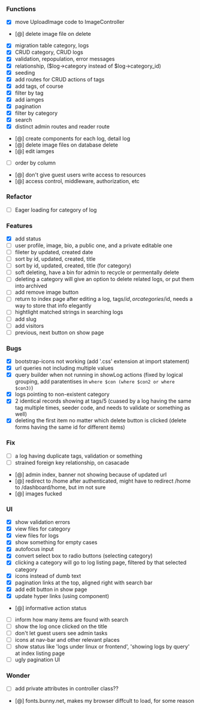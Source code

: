 ### Functions
* [x] move UploadImage code to ImageController
* [@] delete image file on delete
* [x] migration table category, logs
* [x] CRUD category, CRUD logs
* [x] validation, repopulation, error messages
* [x] relationship, ($log->category instead of $log->category_id)
* [x] seeding
* [x] add routes for CRUD actions of tags
* [x] add tags, of course
* [x] filter by tag
* [x] add iamges
* [x] pagination
* [x] filter by category
* [x] search
* [x] distinct admin routes and reader route
* [@] create components for each log, detail log
* [@] delete image files on database delete
* [@] edit iamges
* [ ] order by column
* [@] don't give guest users write access to resources
* [@] access control, middleware, authorization, etc

### Refactor
* [ ] Eager loading for category of log

### Features
* [x] add status
* [ ] user profile, image, bio, a public one, and a private editable one
* [ ] fileter by updated, created date
* [ ] sort by id, updated, created, title
* [ ] sort by id, updated, created, title (for category)
* [ ] soft deleting, have a bin for admin to recycle or permentally delete
* [ ] deleting a category will give an option to delete related logs, or put them into archived
* [ ] add remove image button
* [ ] return to index page after editing a log, tags/$id, or categories/$id, needs a way to store that info elegantly
* [ ] hightlight matched strings in searching logs
* [ ] add slug
* [ ] add visitors
* [ ] previous, next button on show page

### Bugs
* [x] bootstrap-icons not working
        (add '.css' extension at import statement)
* [x] url queries not including multiple values
* [x] query builder when not running in showLog actions
        (fixed by logical grouping, add paratentises in `where $con (where $con2 or where $con3)`)
* [x] logs pointing to non-existent category
* [x] 2 identical records showing at tags/5
        (cuased by a log having the same tag multiple times, seeder code, and needs to validate or something as well)
* [x] deleting the first item no matter which delete button is clicked
        (delete forms having the same id for different items)

### Fix
* [ ] a log having duplicate tags, validation or something
* [ ] strained foreign key relationship, on casacade
* [@] admin index, banner not showing because of updated url
* [@] redirect to /home after authenticated, might have to redirect /home to /dashboard/home, but im not sure
* [@] images fucked

### UI 
* [x] show validation errors
* [x] view files for category
* [x] view files for logs
* [x] show something for empty cases
* [x] autofocus input
* [x] convert select box to radio buttons (selecting category)
* [x] clicking a category will go to log listing page, filtered by that selected category
* [x] icons instead of dumb text
* [x] pagination links at the top, aligned right with search bar
* [x] add edit button in show page
* [x] update hyper links (using component)
* [@] informative action status
* [ ] inform how many items are found with search
* [ ] show the log once clicked on the title
* [ ] don't let guest users see admin tasks
* [ ] icons at nav-bar and other relevant places
* [ ] show status like 'logs under linux or frontend', 'showing logs by query' at index listing page
* [ ] ugly pagination UI

### Wonder
* [ ] add private attributes in controller class??
* [@] fonts.bunny.net, makes my browser diffcult to load, for some reason